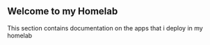 ## Welcome to my Homelab

This section contains documentation on the apps that i deploy in my homelab